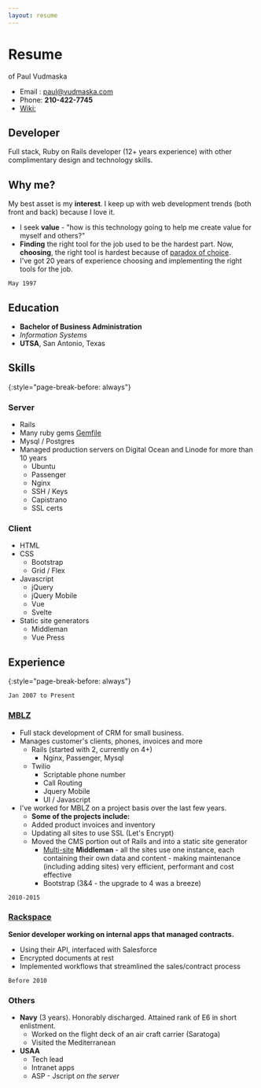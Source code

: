 ```yaml
---
layout: resume
---
```


# Resume
of Paul Vudmaska

* Email : <a href="mailto:paul@vudmaska.com">paul@vudmaska.com</a>
* Phone: __210-422-7745__
* [Wiki:](https://github.com/voodoo/voodoo.github.io/wiki)



## Developer

Full stack, Ruby on Rails developer (12+ years experience) with other complimentary design and technology skills.



## Why me?

My best asset is my **interest**. I keep up with web development trends (both front and back) because I love it.

- I seek **value** - "how is this technology going to help me create value for myself and others?"
- **Finding** the right tool for the job used to be the hardest part. Now, **choosing**, the right tool is hardest because of [paradox of choice](https://github.com/voodoo/voodoo.github.io/wiki/Shoulders-of-giants).
- I've got 20 years of experience choosing and implementing the right tools for the job.



`May 1997`

## Education  


* **Bachelor of Business Administration**
* _Information Systems_
* **UTSA**, San Antonio, Texas
  


## Skills
{:style="page-break-before: always"}

### Server

- Rails
- Many ruby gems [Gemfile](https://github.com/voodoo/voodoo.github.io/blob/master/Gemfile)
- Mysql / Postgres
- Managed production servers on Digital Ocean and Linode for more than 10 years
  - Ubuntu
  - Passenger
  - Nginx
  - SSH / Keys
  - Capistrano
  - SSL certs

### Client 

- HTML
- CSS
  - Bootstrap
  - Grid / Flex
- Javascript
  - jQuery
  - jQuery Mobile
  - Vue
  - Svelte
- Static site generators
  - Middleman
  - Vue Press




## Experience
{:style="page-break-before: always"}

`Jan 2007 to Present`

### [MBLZ](http://mblz.com)



- Full stack development of CRM for small business.
- Manages customer's clients, phones, invoices and more
  - Rails (started with 2, currently on 4+)
    - Nginx, Passenger, Mysql
  - Twilio
    - Scriptable phone number
    - Call Routing
    - Jquery Mobile
    - UI / Javascript
- I've worked for MBLZ on a project basis over the last few years. 
  - **Some of the projects include:**
  - Added product invoices and inventory
  - Updating all sites to use SSL (Let's Encrypt)
  - Moved the CMS portion out of Rails and into a static site generator
    - [Multi-site](https://github.com/mblz/mm-multi-site) **Middleman** - all the sites use one instance, each containing their own data and content - making maintenance (including adding sites) very efficient, performant and cost effective
    - Bootstrap (3&4 - the upgrade to 4 was a breeze)

`2010-2015`

### [Rackspace](http://rackspace.com) 

**Senior developer working on internal apps that managed contracts.**

- Using their API, interfaced with Salesforce
- Encrypted documents at rest
- Implemented workflows that streamlined the sales/contract process


`Before 2010`

### Others 

- **Navy** (3 years). Honorably discharged. Attained rank of E6 in short enlistment.
  - Worked on the flight deck of an air craft carrier (Saratoga)
  - Visited the Mediterranean
- **USAA**
  - Tech lead
  - Intranet apps
  - ASP - Jscript _on the server_

